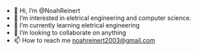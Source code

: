 - 👋 Hi, I’m @NoahReinert
- 👀 I’m interested in eletrical engineering and computer science.
- 🌱 I’m currently learning eletrical engineering 
- 💞️ I’m looking to collaborate on anything
- 📫 How to reach me noahreinert2003@gmail.com

<!---
NoahReinert/NoahReinert is a ✨ special ✨ repository because its `README.md` (this file) appears on your GitHub profile.
You can click the Preview link to take a look at your changes.
--->
